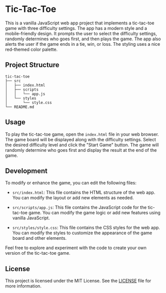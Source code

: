 # Tic-Tac-Toe

This is a vanilla JavaScript web app project that implements a tic-tac-toe game with three difficulty settings. The app has a modern style and a mobile-friendly design. It prompts the user to select the difficulty settings, randomly determines who goes first, and then plays the game. The app also alerts the user if the game ends in a tie, win, or loss. The styling uses a nice red-themed color palette.

## Project Structure

```
tic-tac-toe
├── src
│   ├── index.html
│   ├── scripts
│   │   └── app.js
│   └── styles
│       └── style.css
└── README.md
```

## Usage

To play the tic-tac-toe game, open the `index.html` file in your web browser. The game board will be displayed along with the difficulty settings. Select the desired difficulty level and click the "Start Game" button. The game will randomly determine who goes first and display the result at the end of the game.

## Development

To modify or enhance the game, you can edit the following files:

- `src/index.html`: This file contains the HTML structure of the web app. You can modify the layout or add new elements as needed.

- `src/scripts/app.js`: This file contains the JavaScript code for the tic-tac-toe game. You can modify the game logic or add new features using vanilla JavaScript.

- `src/styles/style.css`: This file contains the CSS styles for the web app. You can modify the styles to customize the appearance of the game board and other elements.

Feel free to explore and experiment with the code to create your own version of the tic-tac-toe game.

## License

This project is licensed under the MIT License. See the [LICENSE](LICENSE) file for more information.